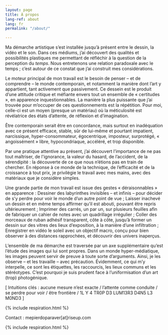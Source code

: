 ```yaml
---
layout: page
title: À propos
lang-ref: about
lang: fr
permalink: "/about/"

---
```

Ma démarche artistique s’est installée jusqu’à présent entre le dessin, la vidéo et le son. Dans ces médiums, j’ai découvert des qualités et possibilités plastiques me permettant de réfléchir à la question de la perception du _temps_. Nous entretenons une relation paradoxale avec le temps ; c’est autour de ce constat que j’ai construit mes considérations.

Le moteur principal de mon travail est le besoin de penser – et de comprendre – le monde contemporain, et notamment la manière dont l’art y appartient, tant activement que passivement. Ce dessein est le produit d’une attitude critique et méfiante envers tout un ensemble de « certitudes », en apparence inquestionnables. La manière la plus puissante que j’ai trouvée pour m’occuper de ces questionnements est la répétition. Pour moi, celle-ci est un moyen (presque un matériau) où la méticulosité est révélatrice des états d’attente, de réflexion et d’imagination.

Être contemporain serait être en concordance, mais surtout en inadéquation avec ce présent efficace, stable, sûr de lui-même et pourtant impatient, narcissique, hyper-consommateur, égocentrique, imposteur, surprotégé, « angoissément » libre, hypocondriaque, accéléré, et trop disponible.

Par une pratique attentive au présent, j’ai découvert l’importance de ne pas tout maîtriser, de l'ignorance, la valeur du hasard, de l’accident, de la sérendipité : la découverte de ce que nous n’étions pas en train de chercher. En réponse à ce monde de la technique, de l’efficacité et de la croissance à tout prix, je privilégie le travail avec mes mains, avec des matériaux que je considère simples.

Une grande partie de mon travail est issue des gestes « déraisonnables » en apparence : Dessiner des labyrinthes invisibles – et infinis – pour décider de s’y perdre pour voir le monde d’un autre point de vue ; Laisser inachevé un dessin et en même temps affirmer qu’il est abouti, pouvant être repris ultérieurement ; Imprimer des carrés, un par un, sur plusieurs feuilles afin de fabriquer un cahier de notes avec un quadrillage irrégulier ; Coller des morceaux de ruban adhésif transparent, côte à côte, jusqu’à former un dessin sur des vitres des lieux d’exposition, à la manière d’une infiltration ; Enregistrer en vidéo le soleil avec un objectif macro, conçu pour bien observer à des distances rapprochées, et découvrir des univers inaperçus.

L’ensemble de ma démarche est traversée par un axe supplémentaire qu’est l’étude des images qui lui sont propres. Dans un monde hyper-médiatique, les images peuvent servir de preuve à toute sorte d’arguments. Ainsi, je les observe – et les travaille – avec précaution. Évidemment, ce qui m’y interpelle, ce sont les étiquettes, les raccourcis, les lieux communs et les stéréotypes. C’est pourquoi je suis prudent face à l’uniformisation d’un art (trop) photogénique.

\[ Intuitions clés : aucune mesure n’est exacte / l’attente comme conduite / se perdre pour voir / être frontière / 1L Y 4 TR0P D3 LUM13R3 D4N5 L3 M0ND3 \]

{% include respiration.html %}

Contact : mepierdoparaver\[at\]riseup.com

{% include respiration.html %}